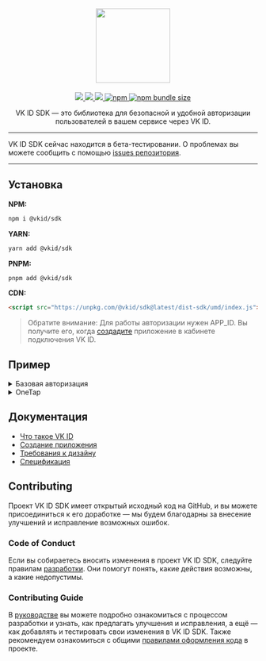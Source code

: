 <div align="center">
  <h1 align="center">
    <img width="150" class="figure" src="https://unpkg.com/@vkid/sdk@0.0.1-alpha/logo.svg"/>
  </h1>
  <p align="center">
    <a href="https://npmjs.com/package/@vkid/sdk">
      <img src="https://img.shields.io/badge/stability-beta-red">
    </a>
    <a href="LICENSE">
      <img src="https://img.shields.io/npm/l/@vkid/sdk?maxAge=3600">
    </a>
    <a href="https://npmjs.com/package/@vkid/sdk">
      <img src="https://img.shields.io/npm/v/@vkid/sdk/latest.svg?maxAge=3600">
    </a>
    <a href="https://npmjs.com/package/@vkid/sdk">
      <img alt="npm" src="https://img.shields.io/npm/dw/%40vkid%2Fsdk">
    </a>
    <a href="https://npmjs.com/package/@vkid/sdk">
      <img alt="npm bundle size" src="https://img.shields.io/bundlephobia/minzip/%40vkid%2Fsdk@latest">
    </a>
  </p>
  <p align="center">
    VK ID SDK — это библиотека для безопасной и удобной авторизации пользователей в вашем сервисе через VK ID.
  </p>
</div>

---

VK ID SDK сейчас находится в бета-тестировании. О проблемах вы можете сообщить с помощью <a href="https://github.com/VKCOM/vkid-web-sdk/issues">issues репозитория</a>.

---

## Установка

**NPM:**

```sh
npm i @vkid/sdk
```

**YARN:**

```sh
yarn add @vkid/sdk
```

**PNPM:**

```sh
pnpm add @vkid/sdk
```

**CDN:**

```html
<script src="https://unpkg.com/@vkid/sdk@latest/dist-sdk/umd/index.js"></script>
```

> Обратите внимание: Для работы авторизации нужен APP_ID. Вы получите его, когда [создадите](https://id.vk.com/business/go/docs/ru/vkid/latest/vk-id/connection/create-application) приложение в кабинете подключения VK ID.

## Пример

<details>
  <summary>Базовая авторизация</summary>

```javascript
import * as VKID from '@vkid/sdk';

VKID.Config.set({
  app: APP_ID,
  redirectUrl: 'https://example.com'
});


const authButton = document.createElement('button');
authButton.onclick = () => {
  VKID.Auth.login(); // После авторизации будет редирект на адрес, указанный в параметре redirect_uri
};

document.getElementById('container').appendChild(authButton);
```
</details>

<details>
  <summary>OneTap</summary>

```javascript
import * as VKID from '@vkid/sdk';

VKID.Config.set({
  app: APP_ID,
  redirectUrl: 'https://example.com'
});

const oneTap = new VKID.OneTap();

const container = document.getElementById('VkIdSdkOneTap');

if (container) {
  oneTap.render({ container });
}
```
</details>

## Документация

- [Что такое VK ID](https://id.vk.com/business/go/docs/ru/vkid/latest/vk-id/intro/start-page)
- [Создание приложения](https://id.vk.com/business/go/docs/ru/vkid/latest/vk-id/connection/create-application)
- [Требования к дизайну](https://id.vk.com/business/go/docs/ru/vkid/archive/1.60/vk-id/guidelines/design-rules)
- [Спецификация](https://vkcom.github.io/vkid-web-sdk/)

## Contributing

Проект VK ID SDK имеет открытый исходный код на GitHub, и вы можете присоединиться к его доработке — мы будем благодарны за внесение улучшений и исправление возможных ошибок.

### Code of Conduct

Если вы собираетесь вносить изменения в проект VK ID SDK, следуйте правилам [разработки](CODE_OF_CONDUCT.md). Они помогут понять, какие действия возможны, а какие недопустимы.

### Contributing Guide

В [руководстве](CONTRIBUTING.md) вы можете подробно ознакомиться с процессом разработки и узнать, как предлагать улучшения и исправления, а ещё — как добавлять и тестировать свои изменения в VK ID SDK.
Также рекомендуем ознакомиться с общими [правилами оформления кода](CODE_STYLE.md) в проекте.

